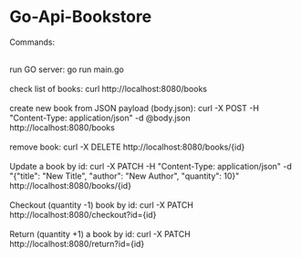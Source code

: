 # Go-Api-Bookstore
 
Commands:<br><br>

run GO server: go run main.go<br><br>
check list of books: curl http://localhost:8080/books<br><br>
create new book from JSON payload (body.json): curl -X POST -H "Content-Type: application/json" -d @body.json http://localhost:8080/books<br><br>
remove book: curl -X DELETE http://localhost:8080/books/{id}<br><br>
Update a book by id: curl -X PATCH -H "Content-Type: application/json" -d "{\"title\": \"New Title\", \"author\": \"New Author\", \"quantity\": 10}" http://localhost:8080/books/{id}<br><br>
Checkout (quantity -1) book by id: curl -X PATCH http://localhost:8080/checkout?id={id}<br><br>
Return (quantity +1) a book by id: curl -X PATCH http://localhost:8080/return?id={id}<br><br>
